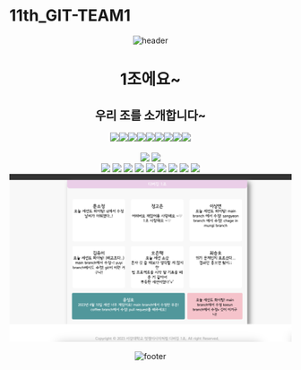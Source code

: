 # 11th_GIT-TEAM1

<div align="center">

![header](https://capsule-render.vercel.app/api?type=waving&color=auto&height=300&section=header&text=멋쟁이사자처럼%201조%0A&fontSize=55&animation=fadeIn&fontAlignY=38&desc=사랑은%20남과%20나눌%20때%20커진다&descAlignY=51&descAlign=62)

# 1조에요~

<h2 align="center">우리 조를 소개합니다~</h2>
<div style="display: flex; flex-wrap: wrap; justify-content: center">
<a href="https://github.com/wooseok123">
    <img src="https://github.com/wooseok123.png" width="100">
</a>
<a href="https://github.com/jongmee">
    <img src="https://github.com/jongmee.png" width="100">
</a>
<a href="https://github.com/koniiing">
    <img src="https://github.com/koniiing.png" width="100">
</a>
<a href="https://github.com/Als-ET">
    <img src="https://github.com/Als-ET.png" width="100">
</a>
<a href="https://github.com/SojeongM">
    <img src="https://github.com/SojeongM.png" width="100">
</a>
<a href="https://github.com/yuyi5187">
    <img src="https://github.com/yuyi5187.png" width="100">
</a>
<a href="https://github.com/lsy0163">
    <img src="https://github.com/lsy0163.png" width="100">
</a>
<a href="https://github.com/SoftCoffee1">
    <img src="https://github.com/SoftCoffee1.png" width="100">
</a>
<a href="https://github.com/Sunchoiv">
    <img src="https://github.com/Sunchoiv.png" width="100">
</a>




</div>

<br>
<img src="https://img.shields.io/badge/html5-E34F26?style=for-the-badge&logo=html5&logoColor=white">
<img src="https://img.shields.io/badge/css-1572B6?style=for-the-badge&logo=css3&logoColor=white"> 




<div align="center">
<img src="https://img.shields.io/badge/한우석-FF3300?style=for-the-badge"> <img src="https://img.shields.io/badge/최승호-FF6633?style=for-the-badge"> <img src="https://img.shields.io/badge/정고은-FF99FF?style=for-the-badge"> <img src="https://img.shields.io/badge/윤승호-FFFF00?style=for-the-badge"> <img src="https://img.shields.io/badge/오은택-00CC00?style=for-the-badge"> <img src="https://img.shields.io/badge/문소정-3399FF?style=for-the-badge"> <img src="https://img.shields.io/badge/김유이-0033CC?style=for-the-badge"> <img src="https://img.shields.io/badge/이종미-9966FF?style=for-the-badge"> <img src="https://img.shields.io/badge/이상연-660099?style=for-the-badge">
</div>


<img src="team1.png" alt="background-image">


 
 ![footer](https://capsule-render.vercel.app/api?type=waving&color=auto&height=300&section=footer&text=SEXY%20TEAM1&fontSize=90&reversal=true)

</div>

